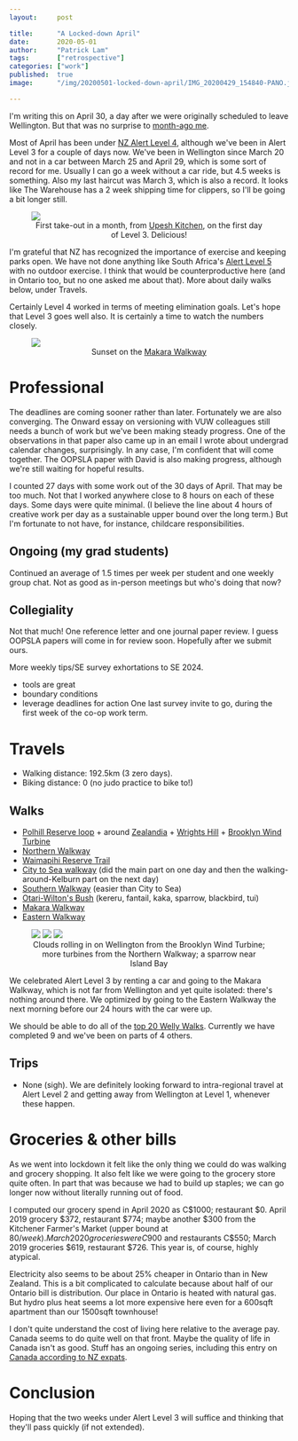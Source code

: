 ```yaml
---
layout:     post

title:      "A Locked-down April"
date:       2020-05-01
author:     "Patrick Lam"
tags:       ["retrospective"]
categories: ["work"]
published:  true
image:      "/img/20200501-locked-down-april/IMG_20200429_154840-PANO.jpg"

---
```


I'm writing this on April 30, a day after we were originally scheduled
to leave Wellington. But that was no surprise to <a href="https://patricklam.ca/post/20200401-third-month-in-wellington/">month-ago me</a>.

Most of April has been under <a
href="https://covid19.govt.nz/alert-system/covid-19-alert-system/">NZ
Alert Level 4</a>, although we've been in Alert Level 3 for a couple
of days now. We've been in Wellington since March 20 and not in a car
between March 25 and April 29, which is some sort of record for
me. Usually I can go a week without a car ride, but 4.5 weeks is
something. Also my last haircut was March 3, which is also a record.
It looks like The Warehouse has a 2 week shipping time for clippers,
so I'll be going a bit longer still.

<figure>
<a href="/img/20200501-locked-down-april/202004281237_upesh_kitchen_large.jpg"><img src="/img/20200501-locked-down-april/202004281237_upesh_kitchen.jpg">
</a>
<figcaption style="text-align:center">First take-out in a month, from <a href="https://upeshkitchen.co.nz/">Upesh Kitchen</a>, on the first day of Level 3. Delicious!</figcaption>
</figure>


I'm grateful that NZ has recognized the importance of exercise and
keeping parks open. We have not done anything like South Africa's <a
href="https://www.sabcnews.com/sabcnews/infographic-south-africas-lockdown-level-5432-and-1/">Alert
Level 5</a> with no outdoor exercise.  I think that would be
counterproductive here (and in Ontario too, but no one asked me about
that). More about daily walks below, under Travels.

Certainly Level 4 worked in terms of meeting elimination goals. Let's
hope that Level 3 goes well also. It is certainly a time to watch the
numbers closely.

<figure>
<a href="/img/20200501-locked-down-april/20200429_170638_makara_large.jpg"><img src="/img/20200501-locked-down-april/20200429_170638_makara.jpg">
</a>
<figcaption style="text-align:center">Sunset on the <a href="https://www.doc.govt.nz/parks-and-recreation/places-to-go/wellington-kapiti/places/makara-beach-area/things-to-do/makara-walkway/">Makara Walkway</a></figcaption>
</figure>

# Professional

The deadlines are coming sooner rather than later. Fortunately we are
also converging. The Onward essay on versioning with VUW colleagues
still needs a bunch of work but we've been making steady progress. One
of the observations in that paper also came up in an email I wrote
about undergrad calendar changes, surprisingly. In any case, I'm
confident that will come together. The OOPSLA paper with David is
also making progress, although we're still waiting for hopeful results.

I counted 27 days with some work out of the 30 days of April.  That
may be too much. Not that I worked anywhere close to 8 hours on each
of these days. Some days were quite minimal. (I believe the line about
4 hours of creative work per day as a sustainable upper bound over the
long term.) But I'm fortunate to not have, for instance, childcare
responsibilities.

## Ongoing (my grad students)

Continued an average of 1.5 times per week per student and one weekly
group chat. Not as good as in-person meetings but who's doing that now?

## Collegiality

Not that much! One reference letter and one journal paper review. I guess
OOPSLA papers will come in for review soon. Hopefully after we submit ours.

More weekly tips/SE survey exhortations to SE 2024.
* tools are great
* boundary conditions
* leverage deadlines for action
One last survey invite to go, during the first week of the co-op work term.

# Travels

* Walking distance: 192.5km (3 zero days).
* Biking distance: 0 (no judo practice to bike to!)

## Walks
* <a href="https://wellington.govt.nz/recreation/enjoy-the-outdoors/walks-and-walkways/across-the-city/polhill-reserve-loop">Polhill Reserve loop</a> + around <a href="https://www.visitzealandia.com/">Zealandia</a> + <a href="https://wrightshillfortress.org.nz/">Wrights Hill</a> + <a href="https://wellington.govt.nz/recreation/enjoy-the-outdoors/walks-and-walkways/across-the-city/brooklyn-wind-turbine">Brooklyn Wind Turbine</a>
* <a href="https://wellington.govt.nz/recreation/enjoy-the-outdoors/walks-and-walkways/beyond-the-city/northern-walkway">Northern Walkway</a>
* <a href="https://tracksnz.com/tracks/2869-waimapihi-reserve">Waimapihi Reserve Trail</a>
* <a href="https://wellington.govt.nz/recreation/enjoy-the-outdoors/walks-and-walkways/across-the-city/city-to-sea-walkway">City to Sea walkway</a> (did the main part on one day and then the walking-around-Kelburn part on the next day)
* <a href="https://wellington.govt.nz/recreation/enjoy-the-outdoors/walks-and-walkways/across-the-city/southern-walkway">Southern Walkway</a> (easier than City to Sea)
* <a href="https://wellingtongardens.nz/our-gardens/otari-wiltons-bush/">Otari-Wilton's Bush</a> (kereru, fantail, kaka, sparrow, blackbird, tui)
* <a href="https://www.doc.govt.nz/parks-and-recreation/places-to-go/wellington-kapiti/places/makara-beach-area/things-to-do/makara-walkway/">Makara Walkway</a>
* <a href="https://wellington.govt.nz/recreation/enjoy-the-outdoors/walks-and-walkways/beyond-the-city/eastern-walkway">Eastern Walkway</a>

<figure>
<a href="/img/20200501-locked-down-april/20200401_151721_wellington_undercast_large.jpg"><img src="/img/20200501-locked-down-april/20200401_151721_wellington_undercast.jpg"></a>
<a href="/img/20200501-locked-down-april/20200404_154641_windfarm_large.jpg"><img src="/img/20200501-locked-down-april/20200404_154641_windfarm.jpg"></a>
<a href="/img/20200501-locked-down-april/20101_house_sparrow_large.JPG"><img src="/img/20200501-locked-down-april/20101_house_sparrow.JPG"></a>
<figcaption style="text-align:center">Clouds rolling in on Wellington from the Brooklyn Wind Turbine; more turbines from the Northern Walkway; a sparrow near Island Bay</figcaption>
</figure>

We celebrated Alert Level 3 by renting a car and going to the Makara
Walkway, which is not far from Wellington and yet quite isolated:
there's nothing around there. We optimized by going to the Eastern
Walkway the next morning before our 24 hours with the car were up.

We should be able to do all of the <a
href="https://wellington.govt.nz/recreation/enjoy-the-outdoors/walks-and-walkways/top-20-welly-walks">top
20 Welly Walks</a>. Currently we have completed 9 and we've been on parts of 4
others.

## Trips
* None (sigh).
We are definitely looking forward to intra-regional travel at Alert Level 2 and
getting away from Wellington at Level 1, whenever these happen.

# Groceries & other bills

As we went into lockdown it felt like the only thing we could do was
walking and grocery shopping.  It also felt like we were going to the
grocery store quite often. In part that was because we had to build up
staples; we can go longer now without literally running out of food.

I computed our grocery spend in April 2020 as C$1000; restaurant
$0. April 2019 grocery $372, restaurant $774; maybe another $300 from
the Kitchener Farmer's Market (upper bound at $80/week).  March 2020
groceries were C$900 and restaurants C$550; March 2019 groceries $619,
restaurant $726. This year is, of course, highly atypical.

Electricity also seems to be about 25% cheaper in Ontario than in New
Zealand. This is a bit complicated to calculate because about half of
our Ontario bill is distribution. Our place in Ontario is heated with
natural gas. But hydro plus heat seems a lot more expensive here even for
a 600sqft apartment than our 1500sqft townhouse!

I don't quite understand the cost of living here relative to the
average pay.  Canada seems to do quite well on that front. Maybe the
quality of life in Canada isn't as good. Stuff has an ongoing series,
including this entry on <a
href="https://www.stuff.co.nz/travel/kiwi-traveller/112387357/the-truth-about-life-in-canada-according-to-kiwis-who-live-there">Canada
according to NZ expats</a>.

# Conclusion

Hoping that the two weeks under Alert Level 3 will suffice and thinking that they'll pass quickly (if
not extended).




